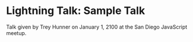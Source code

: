 # Lightning Talk: Sample Talk

Talk given by Trey Hunner on January 1, 2100 at the San Diego JavaScript meetup.
